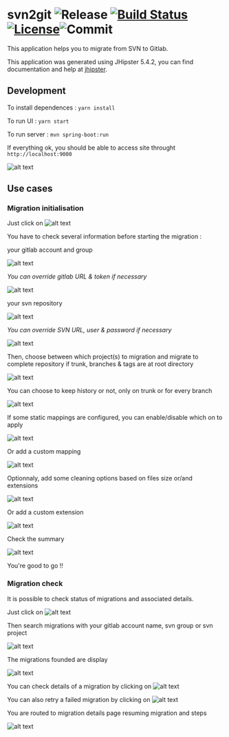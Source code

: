 # svn2git ![Release](https://img.shields.io/github/release/yodamad/svn2git.svg?style=popout) [![Build Status](https://yodamad.visualstudio.com/svn2git/_apis/build/status/svn2git-Maven-CI?branchName=dev)](https://yodamad.visualstudio.com/svn2git/_build/latest?definitionId=1?branchName=dev)[![License](https://img.shields.io/badge/License-Apache%202.0-blue.svg)](https://opensource.org/licenses/Apache-2.0)![Commit](https://img.shields.io/github/last-commit/yodamad/svn2git.svg?style=flat)

This application helps you to migrate from SVN to Gitlab.

This application was generated using JHipster 5.4.2, you can find documentation and help at [jhipster](https://www.jhipster.tech/documentation-archive/v5.4.2).

## Development

To install dependences : `yarn install`

To run UI : `yarn start`

To run server : `mvn spring-boot:run`

If everything ok, you should be able to access site throught `http://localhost:9000`

![alt text](https://raw.githubusercontent.com/yodamad/svn2git/master/github/home.png)

## Use cases
### Migration initialisation

Just click on ![alt text](https://raw.githubusercontent.com/yodamad/svn2git/master/github/start_migration.png)

You have to check several information before starting the migration :

your gitlab account and group
 
![alt text](https://raw.githubusercontent.com/yodamad/svn2git/master/github/check_gitlab.png)

*You can override gitlab URL & token if necessary*

![alt text](https://raw.githubusercontent.com/yodamad/svn2git/master/github/override_gitlab.png)

your svn repository
 
![alt text](https://raw.githubusercontent.com/yodamad/svn2git/master/github/check_svn.png)

*You can override SVN URL, user & password if necessary*

![alt text](https://raw.githubusercontent.com/yodamad/svn2git/master/github/override_svn.png)

Then, choose between which project(s) to migration and migrate to complete repository if trunk, branches & tags are at root directory
 
![alt text](https://raw.githubusercontent.com/yodamad/svn2git/master/github/choose_svn.png)

You can choose to keep history or not, only on trunk or for every branch

![alt text](https://raw.githubusercontent.com/yodamad/svn2git/master/github/history_options.png)

If some static mappings are configured, you can enable/disable which on to apply

![alt text](https://raw.githubusercontent.com/yodamad/svn2git/master/github/mappings.png)

Or add a custom mapping

![alt text](https://raw.githubusercontent.com/yodamad/svn2git/master/github/custom_mapping.png)

Optionnaly, add some cleaning options based on files size or/and extensions

![alt text](https://raw.githubusercontent.com/yodamad/svn2git/master/github/cleaning_options.png)

Or add a custom extension

![alt text](https://raw.githubusercontent.com/yodamad/svn2git/master/github/custom_extension.png)

Check the summary
 
![alt text](https://raw.githubusercontent.com/yodamad/svn2git/master/github/summary.png)

You're good to go !!

### Migration check

It is possible to check status of migrations and associated details.

Just click on ![alt text](https://raw.githubusercontent.com/yodamad/svn2git/master/github/check_migration.png)

Then search migrations with your gitlab account name, svn group or svn project
 
![alt text](https://raw.githubusercontent.com/yodamad/svn2git/master/github/search_migration.png)

The migrations founded are display
 
![alt text](https://raw.githubusercontent.com/yodamad/svn2git/master/github/migrations_list.png)

You can check details of a migration by clicking on ![alt text](https://raw.githubusercontent.com/yodamad/svn2git/master/github/view.png)

You can also retry a failed migration by clicking on ![alt text](https://raw.githubusercontent.com/yodamad/svn2git/master/github/retry.png)

You are routed to migration details page resuming migration and steps

![alt text](https://raw.githubusercontent.com/yodamad/svn2git/master/github/details.png)

